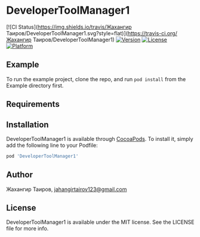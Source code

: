 # DeveloperToolManager1

[![CI Status](https://img.shields.io/travis/Жахангир Таиров/DeveloperToolManager1.svg?style=flat)](https://travis-ci.org/Жахангир Таиров/DeveloperToolManager1)
[![Version](https://img.shields.io/cocoapods/v/DeveloperToolManager1.svg?style=flat)](https://cocoapods.org/pods/DeveloperToolManager1)
[![License](https://img.shields.io/cocoapods/l/DeveloperToolManager1.svg?style=flat)](https://cocoapods.org/pods/DeveloperToolManager1)
[![Platform](https://img.shields.io/cocoapods/p/DeveloperToolManager1.svg?style=flat)](https://cocoapods.org/pods/DeveloperToolManager1)

## Example

To run the example project, clone the repo, and run `pod install` from the Example directory first.

## Requirements

## Installation

DeveloperToolManager1 is available through [CocoaPods](https://cocoapods.org). To install
it, simply add the following line to your Podfile:

```ruby
pod 'DeveloperToolManager1'
```

## Author

Жахангир Таиров, jahangirtairov123@gmail.com

## License

DeveloperToolManager1 is available under the MIT license. See the LICENSE file for more info.
